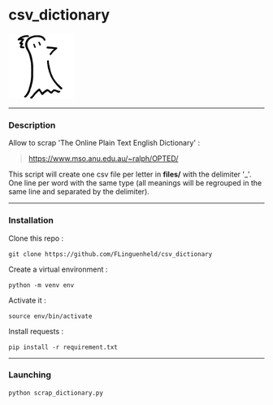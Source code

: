 # csv_dictionary

![Logo FLinguenheld](https://raw.githubusercontent.com/FLinguenheld/csv_dictionary/main/forelif.png "Pouet")


****
### Description

Allow to scrap 'The Online Plain Text English Dictionary' :  
> https://www.mso.anu.edu.au/~ralph/OPTED/  

This script will create one csv file per letter in **files/** with the delimiter '_'.  
One line per word with the same type (all meanings will be regrouped in the same line and separated by the delimiter).

****
### Installation
Clone this repo :

    git clone https://github.com/FLinguenheld/csv_dictionary

Create a virtual environment :

    python -m venv env

Activate it :

    source env/bin/activate

Install requests :

    pip install -r requirement.txt

****
### Launching

    python scrap_dictionary.py
